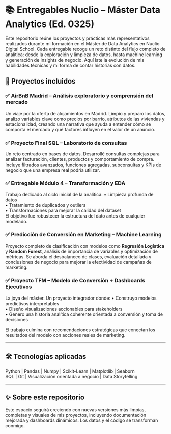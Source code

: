 # 📚 Entregables Nuclio – Máster Data Analytics (Ed. 0325)

Este repositorio reúne los proyectos y prácticas más representativos realizados durante mi formación en el Máster de Data Analytics en Nuclio Digital School. Cada entregable recoge un reto distinto del flujo completo de analítica: desde la exploración y limpieza de datos, hasta machine learning y generación de insights de negocio. Aquí late la evolución de mis habilidades técnicas y mi forma de contar historias con datos.

## 🧩 Proyectos incluidos

### ✅ AirBnB Madrid – Análisis exploratorio y comprensión del mercado
Un viaje por la oferta de alojamientos en Madrid. Limpio y preparo los datos, analizo variables clave como precios por barrio, atributos de las viviendas y estacionalidad, creando una narrativa que ayuda a entender cómo se comporta el mercado y qué factores influyen en el valor de un anuncio.

### ✅ Proyecto Final SQL – Laboratorio de consultas
Un reto centrado en bases de datos. Desarrollé consultas complejas para analizar facturación, clientes, productos y comportamiento de compra. Incluye filtrados avanzados, funciones agregadas, subconsultas y KPIs de negocio que una empresa real podría utilizar.

### ✅ Entregable Módulo 4 – Transformación y EDA
Trabajo dedicado al ciclo inicial de la analítica:
• Limpieza profunda de datos  
• Tratamiento de duplicados y outliers  
• Transformaciones para mejorar la calidad del dataset  
El objetivo fue robustecer la estructura del dato antes de cualquier modelado.

### ✅ Predicción de Conversión en Marketing – Machine Learning
Proyecto completo de clasificación con modelos como **Regresión Logística** y **Random Forest**, análisis de importancia de variables y optimización de métricas. Se aborda el desbalanceo de clases, evaluación detallada y conclusiones de negocio para mejorar la efectividad de campañas de marketing.

### ✅ Proyecto TFM – Modelo de Conversión + Dashboards Ejecutivos
La joya del máster. Un proyecto integrador donde:
• Construyo modelos predictivos interpretables  
• Diseño visualizaciones accionables para stakeholders  
• Genero una historia analítica coherente orientada a conversión y toma de decisiones  

El trabajo culmina con recomendaciones estratégicas que conectan los resultados del modelo con acciones reales de marketing.

---

## 🛠️ Tecnologías aplicadas

Python | Pandas | Numpy | Scikit-Learn | Matplotlib | Seaborn  
SQL | Git | Visualización orientada a negocio | Data Storytelling  

---

## ✨ Sobre este repositorio

Este espacio seguirá creciendo con nuevas versiones más limpias, completas y visuales de mis proyectos, incluyendo documentación mejorada y dashboards dinámicos. Los datos y el código se transforman conmigo.
